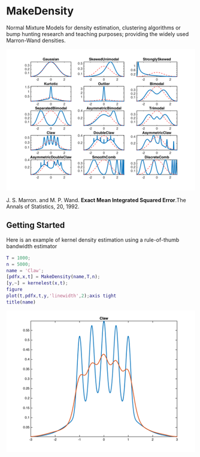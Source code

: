 MakeDensity
=============

Normal Mixture Models for density estimation, clustering algorithms or bump hunting research and teaching purposes; providing the widely used Marron-Wand densities.

<img src="fig/Densities.png" width="1200" />

<a id="MarronWand"/> J. S. Marron. and  M. P. Wand. **Exact Mean Integrated Squared Error**.The Annals of Statistics, 20, 1992.

Getting Started
---------------

Here is an example of kernel density estimation using a rule-of-thumb bandwidth estimator
```matlab
T = 1000;
n = 5000;
name = 'Claw';
[pdfx,x,t] = MakeDensity(name,T,n);
[y,~] = kernelest(x,t);
figure
plot(t,pdfx,t,y,'linewidth',2);axis tight
title(name)
```
<img src="fig/rot_kde_example.png" width="1200" />
